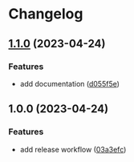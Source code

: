 # Changelog

## [1.1.0](https://github.com/pysan3/nim_pandoc/compare/v1.0.0...v1.1.0) (2023-04-24)


### Features

* add documentation ([d055f5e](https://github.com/pysan3/nim_pandoc/commit/d055f5e740b91d3f8368a6facea12c4f61d7703a))

## 1.0.0 (2023-04-24)


### Features

* add release workflow ([03a3efc](https://github.com/pysan3/nim_pandoc/commit/03a3efccf55873c74497e43c068a3b7a4c77a9b9))
